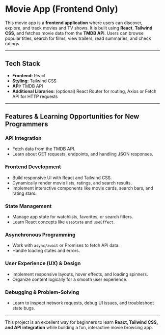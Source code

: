 # Movie App (Frontend Only)



This movie app is a **frontend application** where users can discover, explore, and track movies and TV shows. It is built using **React**, **Tailwind CSS**, and fetches movie data from the **TMDB API**. Users can browse popular titles, search for films, view trailers, read summaries, and check ratings.

---

## Tech Stack
- **Frontend:** React  
- **Styling:** Tailwind CSS  
- **API:** TMDB API  
- **Additional Libraries:** (optional) React Router for routing, Axios or Fetch API for HTTP requests

---

## Features & Learning Opportunities for New Programmers

### API Integration
- Fetch data from the TMDB API.  
- Learn about GET requests, endpoints, and handling JSON responses.

### Frontend Development
- Build responsive UI with React and Tailwind CSS.  
- Dynamically render movie lists, ratings, and search results.  
- Implement interactive components like movie cards, search bars, and rating stars.

### State Management
- Manage app state for watchlists, favorites, or search filters.  
- Learn React concepts like `useState` and `useEffect`.



### Asynchronous Programming
- Work with `async/await` or Promises to fetch API data.  
- Handle loading states and errors.

### User Experience (UX) & Design
- Implement responsive layouts, hover effects, and loading spinners.  
- Organize content logically for a smooth user experience.

### Debugging & Problem-Solving
- Learn to inspect network requests, debug UI issues, and troubleshoot state bugs.  

---

This project is an excellent way for beginners to learn **React, Tailwind CSS, and API integration** while building a fun, interactive movie browsing app.

